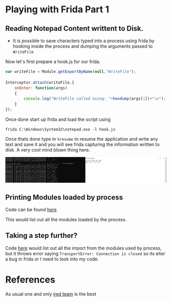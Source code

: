 # Playing with Frida Part 1

## Reading Notepad Content writtent to Disk.

- It is possible to save characters typed into a process using frida by hooking inside the process and dumping the arguments passed to `WriteFile`

Now let's first prepare a hook.js for our frida.

```js
var writeFile = Module.getExportByName(null,"WriteFile");

Interceptor.attach(writeFile,{
	onEnter: function(args)
	{
		console.log("WriteFile called using: "+hexdump(args[1])+"\n");
	}
});
```

Once done start up frida and load the script using
```text
frida C:\Windows\System32\notepad.exe -l hook.js
```

Once thats done type in `%resume` to resume the application and write any text and save it and you will see frida capturing the information written to disk. A very cool mind blown thing here.

![image](../images/tmp9.png)

## Printing Modules loaded by process

Code can be found [here](../code/day34_1.py)

This would list out all the modules loaded by the process.

## Taking a step further?

Code [here](../code/day34.py) would list out all the import from the modules used by process, but it throws error saying `TransportError: Connection is closed` so its eiter a bug in frida or I need to look into my code. 


# References
As usual one and only [ired team](https://www.ired.team/miscellaneous-reversing-forensics/windows-kernel-internals/instrumenting-windows-apis-with-frida) is the best
